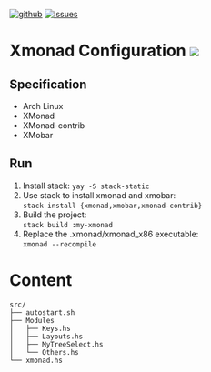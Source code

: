 [![github](https://img.shields.io/badge/git-github-lightgray.svg)](https://github.com/Yann21/xmonad-config) [![Issues](https://img.shields.io/badge/issues-github-green.svg)](https://github.com/Yann21/xmonad-config/issues)
# Xmonad Configuration <img src="https://external-content.duckduckgo.com/iu/?u=https%3A%2F%2Fupload.wikimedia.org%2Fwikipedia%2Fcommons%2F7%2F72%2FXmonad-logo.png&f=1&nofb=1" />

## Specification
* Arch Linux
* XMonad
* XMonad-contrib
* XMobar

## Run
1. Install stack: `yay -S stack-static`
2. Use stack to install xmonad and xmobar: \
   `stack install {xmonad,xmobar,xmonad-contrib}`
3. Build the project: \
   `stack build :my-xmonad`
4. Replace the .xmonad/xmonad_x86 executable: \
   `xmonad --recompile`

# Content
```
src/
├── autostart.sh
├── Modules
│   ├── Keys.hs
│   ├── Layouts.hs
│   ├── MyTreeSelect.hs
│   └── Others.hs
└── xmonad.hs
```